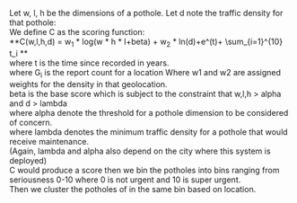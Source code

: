 Let w, l, h be the dimensions of a pothole. Let d note the traffic density for that pothole:  
We define C as the scoring function:  
      **C(w,l,h,d) = w<sub>1</sub> * log(w * h * l+beta) + w<sub>2</sub> * ln(d)+e^(t)+ \sum_{i=1}^{10} t_i **   
      where t is the time since recorded in years.  
      where G<sub>i</sub> is the report count for a location
      Where w1 and w2 are assigned weights for the density in that geolocation.  
beta is the base score which is subject to the constraint that w,l,h > alpha and d > lambda  
where alpha denote the threshold for a pothole dimension to be considered of concern.  
where lambda denotes the minimum traffic density for a pothole that would receive maintenance.  
(Again, lambda and alpha also depend on the city where this system is deployed)  
C would produce a score then we bin the potholes into bins ranging from seriousness 0-10 where 0 is not urgent and 10 is super urgent.  
Then we cluster the potholes of in the same bin based on location.
